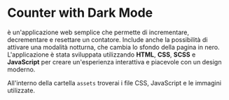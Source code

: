 # Counter with Dark Mode

è un'applicazione web semplice che permette di incrementare, decrementare e resettare un contatore. Include anche la possibilità di attivare una modalità notturna, che cambia lo sfondo della pagina in nero. L'applicazione è stata sviluppata utilizzando **HTML**, **CSS**, **SCSS** e **JavaScript** per creare un'esperienza interattiva e piacevole con un design moderno.

All'interno della cartella `assets` troverai i file CSS, JavaScript e le immagini utilizzate.
